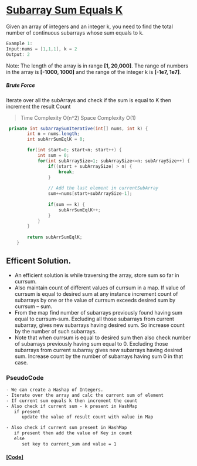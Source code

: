 # [Subarray Sum Equals K](https://leetcode.com/problems/subarray-sum-equals-k/)


Given an array of integers and an integer k, you need to find the total number of continuous subarrays whose sum equals to k.

```java
Example 1:
Input:nums = [1,1,1], k = 2
Output: 2
```
Note:
The length of the array is in range **[1, 20,000]**.
The range of numbers in the array is **[-1000, 1000]** and the range of the integer k is **[-1e7, 1e7]**.

##### Brute Force

Iterate over all the subArrays and check if the sum is equal to K then increment the result Count

> Time Complexity O(n^2) Space Complexity O(1)

```java
 private int subarraySumIterative(int[] nums, int k) {
        int n = nums.length;
        int subArrSumEqlK = 0;

        for(int start=0; start<n; start++) {
            int sum = 0;
            for(int subArraySize=1; subArraySize<=n; subArraySize++) {
                if((start + subArraySize) > n) {
                    break;
                }
                
                // Add the last element in currentSubArray
                sum+=nums[start+subArraySize-1];
                
                if(sum == k) {
                    subArrSumEqlK++;
                }
            }
        }
        
        return subArrSumEqlK;
    }
```

## Efficent Solution.

- An efficient solution is while traversing the array, store sum so far in currsum. 
- Also maintain count of different values of currsum in a map. If value of currsum is equal to desired sum at any instance increment count of subarrays by one or the value of currsum exceeds desired sum by currsum – sum.  
- From the map find number of subarrays previously found having sum equal to currsum-sum. Excluding all those subarrays from current subarray, gives new subarrays having desired sum. So increase count by the number of such subarrays. 
- Note that when currsum is equal to desired sum then also check number of subarrays previously having sum equal to 0. Excluding those subarrays from current subarray gives new subarrays having desired sum. Increase count by the number of subarrays having sum 0 in that case.


### PseudoCode
```html
- We can create a Hashap of Integers.
- Iterate over the array and calc the current sum of element
- If current sum equals k then increment the count
- Also check if current sum - k present in HashMap
   if present
      update the value of result count with value in Map

- Also check if current sum present in HashMap
   if present then add the value of Key in count 
   else
      set key to current_sum and value = 1
```



#### [[Code]](../array/NumOfSubArrWithSumK.java)

